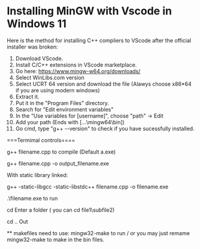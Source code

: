 # Installing MinGW with Vscode in Windows 11
Here is the method for installing C++ compliers to VScode after the official installer was broken:

1. Download VScode.
2. Install C/C++ extensions in VScode marketplace.
3. Go here: https://www.mingw-w64.org/downloads/
4. Select WinLibs.com version
5. Select UCRT 64 version and download the file (Alawys choose x86*64 if you are using modern windows)
6. Extract it.
7. Put it in the "Program Files" directory.
8. Search for "Edit environment variables"
9. In the "Use variables for [username]", choose "path" -> Edit
10. Add your path (Ends with [...\mingw64\bin])
11. Go cmd, type "g++ --version" to check if you have sucessfully installed.

===Termimal controls====

g++ filename.cpp to compile (Default a.exe)

g++ filename.cpp -o output_filename.exe

With static library linked:

g++ -static-libgcc -static-libstdc++ filename.cpp -o filename.exe

.\filename.exe to run

cd Enter a folder ( you can cd file1\subfile2)

cd .. Out

** makefiles need to use: mingw32-make to run / or you may just remame mingw32-make to make in the bin files.
